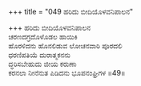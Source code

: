 +++
title = "049 ಹರಿದು ಬೀದಿಯೊಳವನಿಪಾಲನ"

+++
ಹರಿದು ಬೀದಿಯೊಳವನಿಪಾಲನ  
ಚರಣದಗ್ರದೊಳೊಡಲ ಹಾಯಿಕಿ  
ಹೊರಳಿದನು ಹೊನಲಿಡುವ ಲೋಚನವಾರಿ ಪೂರದಲಿ  
ಧರಣಿಪತಿಯೆ ದುರಾತ್ಮಕನನು  
ದ್ಧರಿಸಬೇಹುದು ಜೀಯ ಕರುಣಾ  
ಕರನಲಾ ನೀನೆನುತ ಪಿಡಿದನು ಭೂಪನಂಘ್ರಿಗಳ      ॥49॥